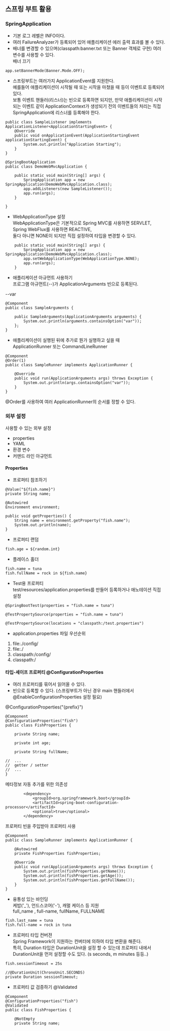 ## 스프링 부트 활용

### SpringApplication

 - 기본 로그 레벨은 INFO이다.  
 - 여러 FailureAnalyzer가 등록되어 있어 애플리케이션 에러 출력 효과를 볼 수 있다.  
 - 배너를 변경할 수 있으며(classpath:banner.txt 또는 Banner 객체로 구현) 여러 변수를 사용할 수 있다.  
배너 끄기 
```
app.setBannerMode(Banner.Mode.OFF);
```

 - 스프링부트는 여러가지 ApplicationEvent를 지원한다.  
예를들어 애플리케이션이 시작될 때 또는 시작을 마쳤을 때 등이 이벤트로 등록되어 있다.  
보통 이벤트 핸들러(리스너)는 빈으로 등록하면 되지만,
만약 애플리케이션이 시작되는 이벤트 같이 ApplicationContext가 생성되기 전의 이벤트들의 처리는 직접 SpringApplication에 리스너를 등록해야 한다.  

```
public class SampleListener implements ApplicationListener<ApplicationStartingEvent> {
    @Override
    public void onApplicationEvent(ApplicationStartingEvent applicationStartingEvent) {
        System.out.println("Application Starting");
    }
}
```
```
@SpringBootApplication
public class DemoWebMvcApplication {

    public static void main(String[] args) {
        SpringApplication app = new SpringApplication(DemoWebMvcApplication.class);
        app.addListeners(new SampleListener());
        app.run(args);
    }

}
```

 - WebApplicationType 설정  
WebApplicationType은 기본적으로 Spring MVC를 사용하면 SERVLET,  
Spring WebFlux를 사용하면 REACTIVE,  
둘다 아니면 NONE이 되지만 직접 설정하여 타입을 변경할 수 있다.  
```
    public static void main(String[] args) {
        SpringApplication app = new SpringApplication(DemoWebMvcApplication.class);
        app.setWebApplicationType(WebApplicationType.NONE);
        app.run(args);
    }
```

 - 애플리케이션 아규먼트 사용하기  
 프로그램 아규먼트(--)가 ApplicationArguments 빈으로 등록된다.  

--var
```
@Component
public class SampleArguments {

    public SampleArguments(ApplicationArguments arguments) {
        System.out.println(arguments.containsOption("var"));
    };
}
```

 - 애플리케이션이 실행된 뒤에 추가로 뭔가 실행하고 싶을 때  
 ApplicationRunner 또는 CommandLineRunner
```
@Component
@Order(1)
public class SampleRunner implements ApplicationRunner {
    
    @Override
    public void run(ApplicationArguments args) throws Exception {
        System.out.println(args.containsOption("var"));
    }
}
```
@Order를 사용하여 여러 ApplicationRunner의 순서를 정할 수 있다.  

### 외부 설정
사용할 수 있는 외부 설정
 - properties
 - YAML
 - 환경 변수
 - 커맨드 라인 아규먼트
 
#### Properties
 - 프로퍼티 참조하기
```
@Value("${fish.name}")
private String name;
```
```
@Autowired
Environment environment;

public void getProperties() {
    String name = environment.getProperty("fish.name");
    System.out.println(name);
}
```

 - 프로퍼티 랜덤
```
fish.age = ${random.int}
```

 - 플레이스 홀더
```
fish.name = tuna
fish.fullName = rock in ${fish.name}
```

 - Test용 프로퍼티  
test/resources/application.properties를 만들어 등록하거나
애노테이션 직접 설정 
```
@SpringBootTest(properties = "fish.name = tuna")
```
```
@TestPropertySource(properties = "fish.name = tuna")
```
```
@TestPropertySource(locations = "classpath:/test.properties")
```

 - application.properties 파일 우선순위
1. file:./config/
2. file:./
3. classpath:/config/
4. classpath:/

#### 타입-세이프 프로퍼티 @ConfigurationProperties
 - 여러 프로퍼티를 묶어서 읽어올 수 있다.
 - 빈으로 등록할 수 있다. (스프링부트가 아닌 경우 main 핸들러에서 @EnableConfigurationProperties 설정 필요)
 
@ConfigurationProperties("{prefix}")
```
@Component
@ConfigurationProperties("fish")
public class FishProperties {

    private String name;

    private int age;

    private String fullName;

//  ...
//  getter / setter
//  ...
}
```

메타정보 자동 추가를 위한 의존성
```
        <dependency>
            <groupId>org.springframework.boot</groupId>
            <artifactId>spring-boot-configuration-processor</artifactId>
            <optional>true</optional>
        </dependency>
```

프로퍼티 빈을 주입받아 프로퍼티 사용
```
@Component
public class SampleRunner implements ApplicationRunner {

    @Autowired
    private FishProperties fishProperties;

    @Override
    public void run(ApplicationArguments args) throws Exception {
        System.out.println(fishProperties.getName());
        System.out.println(fishProperties.getAge());
        System.out.println(fishProperties.getFullName());
    }
}
```

 - 융통성 있는 바인딩  
케밥('_'), 언드스코어('-'), 캐멀 케이스 등 지원  
full_name , full-name, fullName, FULLNAME
```
fish.last_name = tuna
fish.full-name = rock in tuna
```
 - 프로퍼티 타입 컨버젼  
 Spring Framework이 지원하는 컨버터에 의하여 타입 변환을 해준다.  
 특히, Duration 타입은 DurationUnit을 설정 할 수 있는데
 프로퍼티 내에서 DurationUnit을 먼저 설정할 수도 있다. (s seconds, m minutes 등등..)
```
fish.sessionTimeout = 25s
```
```
//@DurationUnit(ChronoUnit.SECONDS)
private Duration sessionTimeout;
```

 - 프로퍼티 값 검증하기
@Validated 
```
@Component
@ConfigurationProperties("fish")
@Validated
public class FishProperties {

    @NotEmpty
    private String name;

```

